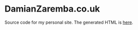 DamianZaremba.co.uk
===================

Source code for my personal site. The generated HTML is [here](https://github.com/DamianZaremba/damianzaremba.github.com/).